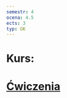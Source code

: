```yaml
---
semestr: 4
ocena: 4.5
ects: 3
typ: GK
---
```


# Kurs:
# [Ćwiczenia ](/Notatki/Semestr%204/J%C4%99zyk%20obcy%20%E2%80%93%20C1.2/%C4%86wiczenia/%C4%86wiczenia.md)
